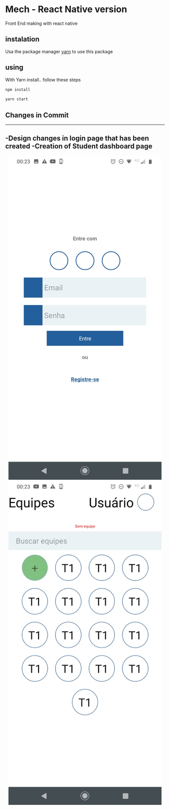 # Mech - React Native version
Front End making with react native 


## instalation
Usa the package manager [yarn](https://yarnpkg.com/) to use this package

## using
With Yarn install.. follow these steps

```bash
npm install
```
```bash
yarn start
```

## Changes in Commit
---
-Design changes in login page that has been created
-Creation of Student dashboard page
---


<div align = "center">
    <img src = "image/img1.jpg">
    <img src = "image/img2.jpg">
</div>
